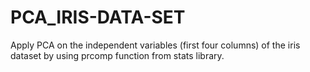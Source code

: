 # PCA_IRIS-DATA-SET
Apply PCA on the independent variables (first four columns) of the iris dataset by using prcomp function from stats library.
